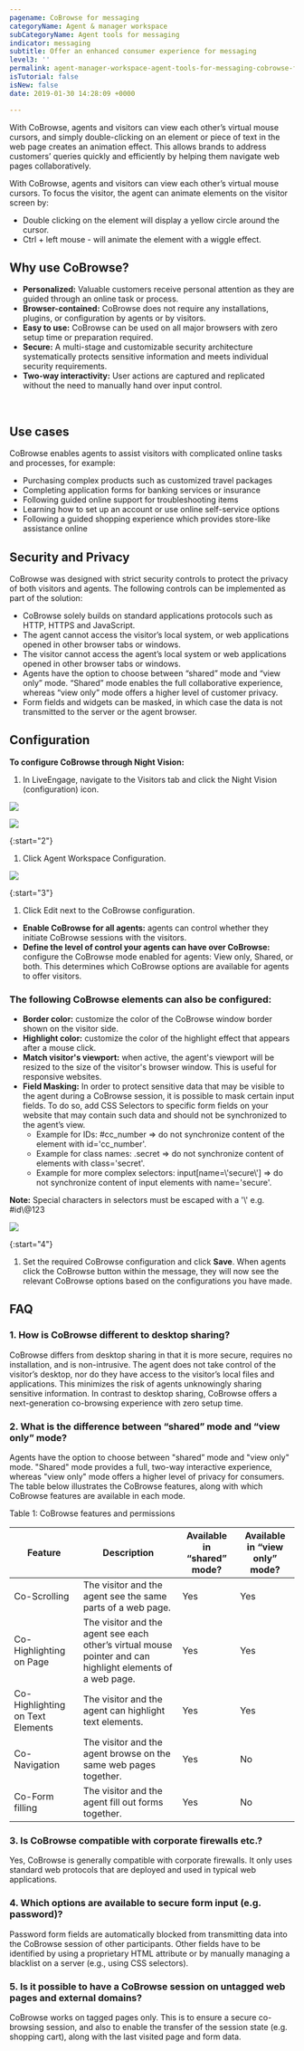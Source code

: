 ```yaml
---
pagename: CoBrowse for messaging
categoryName: Agent & manager workspace
subCategoryName: Agent tools for messaging
indicator: messaging
subtitle: Offer an enhanced consumer experience for messaging
level3: ''
permalink: agent-manager-workspace-agent-tools-for-messaging-cobrowse-for-messaging.html
isTutorial: false
isNew: false
date: 2019-01-30 14:28:09 +0000

---
```

With CoBrowse, agents and visitors can view each other’s virtual mouse cursors, and simply double-clicking on an element or piece of text in the web page creates an animation effect. This allows brands to address customers’ queries quickly and efficiently by helping them navigate web pages collaboratively.

With CoBrowse, agents and visitors can view each other’s virtual mouse cursors. To focus the visitor, the agent can animate elements on the visitor screen by:

* Double clicking on the element will display a yellow circle around the cursor.
* Ctrl + left mouse - will animate the element with a wiggle effect.

## Why use CoBrowse?

* **Personalized:** Valuable customers receive personal attention as they are guided through an online task or process.
* **Browser-contained:** CoBrowse does not require any installations, plugins, or configuration by agents or by visitors.
* **Easy to use:** CoBrowse can be used on all major browsers with zero setup time or preparation required.
* **Secure:** A multi-stage and customizable security architecture systematically protects sensitive information and meets individual security requirements.
* **Two-way interactivity:** User actions are captured and replicated without the need to manually hand over input control.

<br />

## Use cases

CoBrowse enables agents to assist visitors with complicated online tasks and processes, for example:

* Purchasing complex products such as customized travel packages
* Completing application forms for banking services or insurance
* Following guided online support for troubleshooting items
* Learning how to set up an account or use online self-service options
* Following a guided shopping experience which provides store-like assistance online

## Security and Privacy

CoBrowse was designed with strict security controls to protect the privacy of both visitors and agents. The following controls can be implemented as part of the solution:

* CoBrowse solely builds on standard applications protocols such as HTTP, HTTPS and JavaScript.
* The agent cannot access the visitor’s local system, or web applications opened in other browser tabs or windows.
* The visitor cannot access the agent’s local system or web applications opened in other browser tabs or windows.
* Agents have the option to choose between “shared” mode and “view only” mode. “Shared” mode enables the full collaborative experience, whereas “view only” mode offers a higher level of customer privacy.
* Form fields and widgets can be masked, in which case the data is not transmitted to the server or the agent browser.

## Configuration

**To configure CoBrowse through Night Vision:**

1. In LiveEngage, navigate to the Visitors tab and click the Night Vision (configuration) icon.

![](/img/cobrowse-for-messaging-1.png)

![](/img/cobrowse-for-messaging-2.png)

{:start="2"}

1. Click Agent Workspace Configuration.

![](/img/cobrowse-for-messaging-3.png)

{:start="3"}

1. Click Edit next to the CoBrowse configuration.

* **Enable CoBrowse for all agents:** agents can control whether they initiate CoBrowse sessions with the visitors.
* **Define the level of control your agents can have over CoBrowse:** configure the CoBrowse mode enabled for agents: View only, Shared, or both. This determines which CoBrowse options are available for agents to offer visitors.

### The following CoBrowse elements can also be configured:

* **Border color:** customize the color of the CoBrowse window border shown on the visitor side.
* **Highlight color:** customize the color of the highlight effect that appears after a mouse click.
* **Match visitor's viewport:** when active, the agent's viewport will be resized to the size of the visitor's browser window. This is useful for responsive websites.
* **Field Masking:** In order to protect sensitive data that may be visible to the agent during a CoBrowse session, it is possible to mask certain input fields. To do so, add CSS Selectors to specific form fields on your website that may contain such data and should not be synchronized to the agent’s view.
  * Example for IDs: #cc_number => do not synchronize content of the element with id='cc_number'.
  * Example for class names: .secret => do not synchronize content of elements with class='secret'.
  * Example for more complex selectors: input\[name=\\'secure\\'\] => do not synchronize content of input elements with name='secure'.

**Note:** Special characters in selectors must be escaped with a '\\' e.g. #id\\@123

![](/img/cobrowse-for-messaging-4.png)

{:start="4"}

1. Set the required CoBrowse configuration and click **Save**. When agents click the CoBrowse button within the message, they will now see the relevant CoBrowse options based on the configurations you have made.

## FAQ

### 1. How is CoBrowse different to desktop sharing?

CoBrowse differs from desktop sharing in that it is more secure, requires no installation, and is non-intrusive. The agent does not take control of the visitor’s desktop, nor do they have access to the visitor’s local files and applications. This minimizes the risk of agents unknowingly sharing sensitive information. In contrast to desktop sharing, CoBrowse offers a next-generation co-browsing experience with zero setup time.

### 2. What is the difference between “shared” mode and “view only” mode?

Agents have the option to choose between "shared” mode and "view only" mode. "Shared" mode provides a full, two-way interactive experience, whereas "view only" mode offers a higher level of privacy for consumers. The table below illustrates the CoBrowse features, along with which CoBrowse features are available in each mode.

Table 1: CoBrowse features and permissions

| Feature | Description | Available in “shared” mode? | Available in “view only” mode? |
| --- | --- | --- | --- |
| Co-Scrolling | The visitor and the agent see the same parts of a web page. | Yes | Yes |
| Co-Highlighting on Page | The visitor and the agent see each other’s virtual mouse pointer and can highlight elements of a web page. | Yes | Yes |
| Co-Highlighting on Text Elements | The visitor and the agent can highlight text elements. | Yes | Yes |
| Co-Navigation | The visitor and the agent browse on the same web pages together. | Yes | No |
| Co-Form filling | The visitor and the agent fill out forms together. | Yes | No |

### 3. Is CoBrowse compatible with corporate firewalls etc.?

Yes, CoBrowse is generally compatible with corporate firewalls. It only uses standard web protocols that are deployed and used in typical web applications.

### 4. Which options are available to secure form input (e.g. password)?

Password form fields are automatically blocked from transmitting data into the CoBrowse session of other participants. Other fields have to be identified by using a proprietary HTML attribute or by manually managing a blacklist on a server (e.g., using CSS selectors).

### 5. Is it possible to have a CoBrowse session on untagged web pages and external domains?

CoBrowse works on tagged pages only. This is to ensure a secure co-browsing session, and also to enable the transfer of the session state (e.g. shopping cart), along with the last visited page and form data.